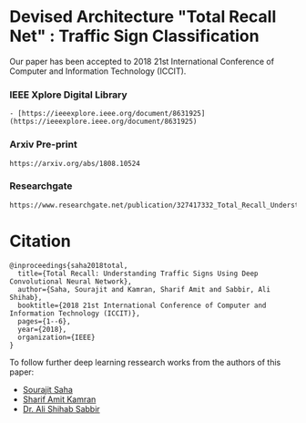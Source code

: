 # Devised Architecture "Total Recall Net" : Traffic Sign Classification

Our paper has been accepted to 2018 21st International Conference of Computer and Information Technology (ICCIT). 


### IEEE Xplore Digital Library
```
- [https://ieeexplore.ieee.org/document/8631925](https://ieeexplore.ieee.org/document/8631925)
```

### Arxiv Pre-print
```
https://arxiv.org/abs/1808.10524
```

### Researchgate 
```
https://www.researchgate.net/publication/327417332_Total_Recall_Understanding_Traffic_Signs_using_Deep_Hierarchical_Convolutional_Neural_Networks
```



# Citation 
```
@inproceedings{saha2018total,
  title={Total Recall: Understanding Traffic Signs Using Deep Convolutional Neural Network},
  author={Saha, Sourajit and Kamran, Sharif Amit and Sabbir, Ali Shihab},
  booktitle={2018 21st International Conference of Computer and Information Technology (ICCIT)},
  pages={1--6},
  year={2018},
  organization={IEEE}
}
```

To follow further deep learning ressearch works from the authors of this paper:

- [Sourajit Saha](https://scholar.google.com/citations?user=f8wIuGcAAAAJ&hl=en)
- [Sharif Amit Kamran](https://scholar.google.com/citations?user=VPbqTxEAAAAJ&hl=en)
- [Dr. Ali Shihab Sabbir](https://scholar.google.com/citations?user=hDN5mT4AAAAJ&hl=en)
